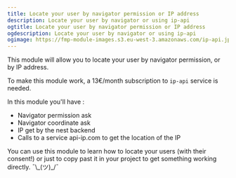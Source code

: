 ```yaml
---
title: Locate your user by navigator permission or IP address
description: Locate your user by navigator or using ip-api
ogtitle: Locate your user by navigator permission or IP address
ogdescription: Locate your user by navigator or using ip-api
ogimage: https://fmp-module-images.s3.eu-west-3.amazonaws.com/ip-api.jpg
---
```


This module will allow you to locate your user by navigator permission, or by IP address.

To make this module work, a 13€/month subscription to `ip-api` service is needed.

In this module you'll have :
- Navigator permission ask
- Navigator coordinate ask
- IP get by the nest backend
- Calls to a service api-ip.com to get the location of the IP

You can use this module to learn how to locate your users (with their consent!) or just to copy past it in your project to get something working directly. ¯&#92;&#95;(ツ)&#95;/¯
